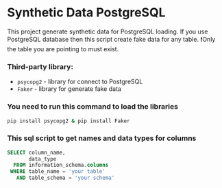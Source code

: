 # Synthetic Data PostgreSQL
This project generate synthetic data for PostgreSQL loading. If you use PostgreSQL database then this script create fake data for any table.
❗Only the table you are pointing to must exist. 

### Third-party library:
- `psycopg2` - library for connect to PostgreSQL
- `Faker` - library for generate fake data

### You need to run this command to load the libraries
```bash
pip install psycopg2 & pip install Faker
```
### This sql script to get names and data types for columns
```sql
SELECT column_name,
       data_type
  FROM information_schema.columns
 WHERE table_name = 'your table'
   AND table_schema = 'your schema'
```
